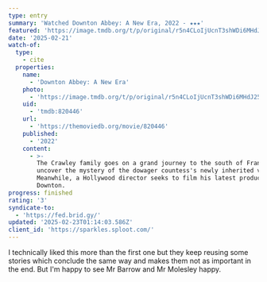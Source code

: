 ```yaml
---
type: entry
summary: 'Watched Downton Abbey: A New Era, 2022 - ★★★'
featured: 'https://image.tmdb.org/t/p/original/r5n4CLoIjUcnT3shWDi6MHdJ25a.jpg'
date: '2025-02-21'
watch-of:
  type:
    - cite
  properties:
    name:
      - 'Downton Abbey: A New Era'
    photo:
      - 'https://image.tmdb.org/t/p/original/r5n4CLoIjUcnT3shWDi6MHdJ25a.jpg'
    uid:
      - 'tmdb:820446'
    url:
      - 'https://themoviedb.org/movie/820446'
    published:
      - '2022'
    content:
      - >-
        The Crawley family goes on a grand journey to the south of France to
        uncover the mystery of the dowager countess's newly inherited villa.
        Meanwhile, a Hollywood director seeks to film his latest production at
        Downton.
progress: finished
rating: '3'
syndicate-to:
  - 'https://fed.brid.gy/'
updated: '2025-02-23T01:14:03.586Z'
client_id: 'https://sparkles.sploot.com/'
---
```

I technically liked this more than the first one but they keep reusing some stories which conclude the same way and makes them not as important in the end. But I'm happy to see Mr Barrow and Mr Molesley happy.
